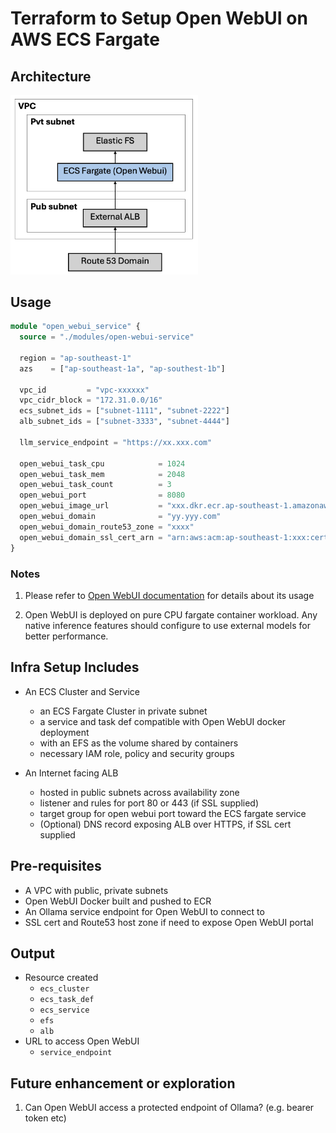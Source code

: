 # Terraform to Setup Open WebUI on AWS ECS Fargate

## Architecture

<img src="./architecture.png" alt="architecture" width="300"/>

## Usage

```terraform
module "open_webui_service" {
  source = "./modules/open-webui-service"

  region = "ap-southeast-1"
  azs    = ["ap-southeast-1a", "ap-southest-1b"]

  vpc_id         = "vpc-xxxxxx"
  vpc_cidr_block = "172.31.0.0/16"
  ecs_subnet_ids = ["subnet-1111", "subnet-2222"]
  alb_subnet_ids = ["subnet-3333", "subnet-4444"]

  llm_service_endpoint = "https://xx.xxx.com"

  open_webui_task_cpu            = 1024
  open_webui_task_mem            = 2048
  open_webui_task_count          = 3
  open_webui_port                = 8080
  open_webui_image_url           = "xxx.dkr.ecr.ap-southeast-1.amazonaws.com/open-webui:v0.3.4"
  open_webui_domain              = "yy.yyy.com"
  open_webui_domain_route53_zone = "xxxx"
  open_webui_domain_ssl_cert_arn = "arn:aws:acm:ap-southeast-1:xxx:certificate/xxxxx"
}
```

### Notes

1. Please refer to [Open WebUI documentation](https://github.com/open-webui/open-webui/blob/main/README.md) for details about its usage

2. Open WebUI is deployed on pure CPU fargate container workload. Any native inference features should configure to use external models for better performance.

## Infra Setup Includes

- An ECS Cluster and Service

  - an ECS Fargate Cluster in private subnet
  - a service and task def compatible with Open WebUI docker deployment
  - with an EFS as the volume shared by containers
  - necessary IAM role, policy and security groups

- An Internet facing ALB

  - hosted in public subnets across availability zone
  - listener and rules for port 80 or 443 (if SSL supplied)
  - target group for open webui port toward the ECS fargate service
  - (Optional) DNS record exposing ALB over HTTPS, if SSL cert supplied

## Pre-requisites

- A VPC with public, private subnets
- Open WebUI Docker built and pushed to ECR
- An Ollama service endpoint for Open WebUI to connect to
- SSL cert and Route53 host zone if need to expose Open WebUI portal

## Output

- Resource created
  - `ecs_cluster`
  - `ecs_task_def`
  - `ecs_service`
  - `efs`
  - `alb`
- URL to access Open WebUI
  - `service_endpoint`

## Future enhancement or exploration

1. Can Open WebUI access a protected endpoint of Ollama? (e.g. bearer token etc)
